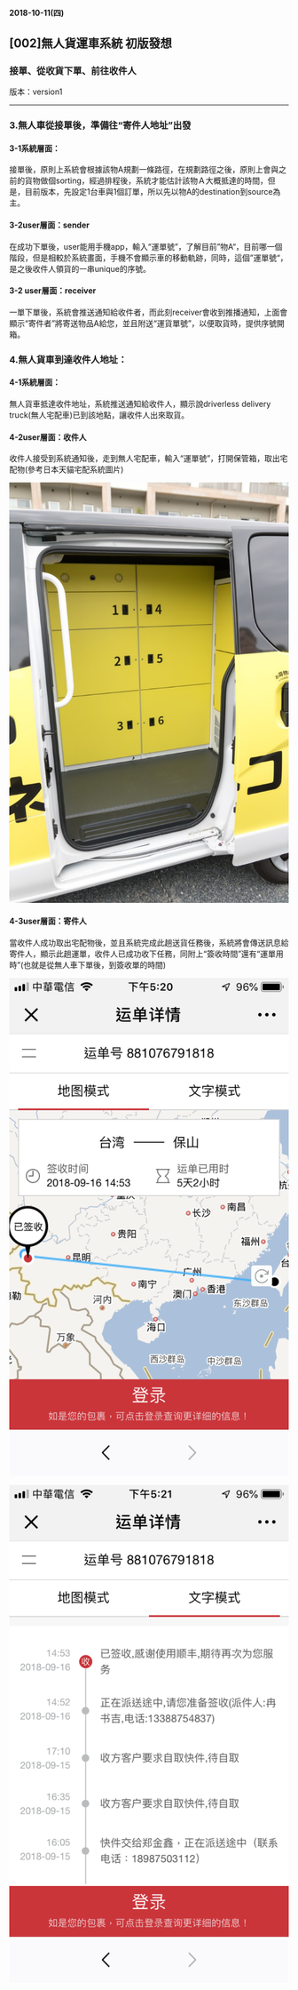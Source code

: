 #### 2018-10-11(四)

## [002]無人貨運車系統 初版發想

### 接單、從收貨下單、前往收件人

版本：version1

----


### 3.無人車從接單後，準備往“寄件人地址”出發

#### 3-1系統層面：
接單後，原則上系統會根據該物A規劃一條路徑，在規劃路徑之後，原則上會與之前的貨物做個sorting，經過排程後，系統才能估計該物Ａ大概抵達的時間，但是，目前版本，先設定1台車與1個訂單，所以先以物A的destination到source為主。

#### 3-2user層面：sender
在成功下單後，user能用手機app，輸入“運單號”，了解目前”物A“，目前哪一個階段，但是相較於系統畫面，手機不會顯示車的移動軌跡，同時，這個”運單號“，是之後收件人領貨的一串unique的序號。

#### 3-2 user層面：receiver
一單下單後，系統會推送通知給收件者，而此刻receiver會收到推播通知，上面會顯示“寄件者”將寄送物品A給您，並且附送“運貨單號”，以便取貨時，提供序號開箱。

### 4.無人貨車到達收件人地址：

#### 4-1系統層面：
無人貨車抵達收件地址，系統推送通知給收件人，顯示說driverless delivery truck(無人宅配車)已到該地點，讓收件人出來取貨。

#### 4-2user層面：收件人
收件人接受到系統通知後，走到無人宅配車，輸入“運單號”，打開保管箱，取出宅配物(參考日本天貓宅配系統圖片)

![](/assets/9DDEE76D-9850-4D45-BD37-E434EBCD6CBC.jpg)


#### 4-3user層面：寄件人
當收件人成功取出宅配物後，並且系統完成此趟送貨任務後，系統將會傳送訊息給寄件人，顯示此趟運單，收件人已成功收下任務，同附上“簽收時間”還有“運單用時”(也就是從無人車下單後，到簽收單的時間)

![](/assets/IMG_2630.PNG)

![](/assets/IMG_2631-2.PNG)

